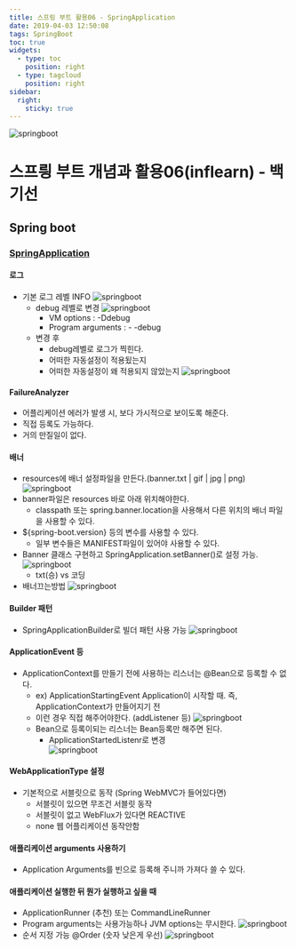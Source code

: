 ```yaml
---
title: 스프링 부트 활용06 - SpringApplication
date: 2019-04-03 12:50:08
tags: SpringBoot
toc: true
widgets:
  - type: toc
    position: right
  - type: tagcloud
    position: right
sidebar:
  right:
    sticky: true
---
```


![springboot](/images/springboot_logo.png)
# 스프릥 부트 개념과 활용06(inflearn) - 백기선 
## Spring boot

<!-- more -->

### [SpringApplication](https://docs.spring.io/spring-boot/docs/current/reference/html/boot-features-spring-application.html#boot-features-spring-application)

#### 로그
- 기본 로그 레벨 INFO
![springboot](/images/springboot/springboot06-1.png)
    - debug 레벨로 변경
![springboot](/images/springboot/springboot06-2.png)
        - VM options : -Ddebug
        - Program arguments : - -debug
    - 변경 후
        - debug레벨로 로그가 찍힌다.
        - 어떠한 자동설정이 적용됬는지
        - 어떠한 자동설정이 왜 적용되지 않았는지
![springboot](/images/springboot/springboot06-4.png)

#### FailureAnalyzer
- 어플리케이션 에러가 발생 시, 보다 가시적으로 보이도록 해준다.
- 직접 등록도 가능하다.
- 거의 만질일이 없다.

#### 배너
- resources에 배너 설정파일을 만든다.(banner.txt | gif | jpg | png)
![springboot](/images/springboot/springboot06-5.png)
- banner파일은 resources 바로 아래 위치해야한다.
    - classpath 또는 spring.banner.location을 사용해서 다른 위치의 배너 파일을 사용할 수 있다.
- ${spring-boot.version} 등의 변수를 사용할 수 있다.
    - 일부 변수들은 MANIFEST파일이 있어야 사용할 수 있다.
- Banner 클래스 구현하고 SpringApplication.setBanner()로 설정 가능.
    ![springboot](/images/springboot/springboot06-7.png)
    - txt(승) vs 코딩 
- 배너끄는방법
    ![springboot](/images/springboot/springboot06-6.png)

#### Builder 패턴        
- SpringApplicationBuilder로 빌더 패턴 사용 가능
![springboot](/images/springboot/springboot06-8.png)

#### ApplicationEvent 등
- ApplicationContext를 만들기 전에 사용하는 리스너는 @Bean으로 등록할 수 없다.
    - ex) ApplicationStartingEvent
    Application이 시작할 때. 즉, ApplicationContext가 만들어지기 전
    - 이런 경우 직접 해주어야한다. (addListener 등)
    ![springboot](/images/springboot/springboot06-9.png)
    - Bean으로 등록이되는 리스너는 Bean등록만 해주면 된다.
        - ApplicationStartedListenr로 변경    
        ![springboot](/images/springboot/springboot06-10.png)
        
#### WebApplicationType 설정
- 기본적으로 서블릿으로 동작 (Spring WebMVC가 들어있다면)
    - 서블릿이 있으면 무조건 서블릿 동작
    - 서블릿이 없고 WebFlux가 있다면 REACTIVE 
    - none 웹 어플리케이션 동작안함
      
#### 애플리케이션 arguments 사용하기
- Application Arguments를 빈으로 등록해 주니까 가져다 쓸 수 있다.

#### 애플리케이션 실행한 뒤 뭔가 실행하고 싶을 때
- ApplicationRunner (추천) 또는 CommandLineRunner
- Program arguments는 사용가능하나 JVM options는 무시한다.
![springboot](/images/springboot/springboot06-11.png)
- 순서 지정 가능 @Order (숫자 낮은게 우선)
![springboot](/images/springboot/springboot06-12.png)
<br>